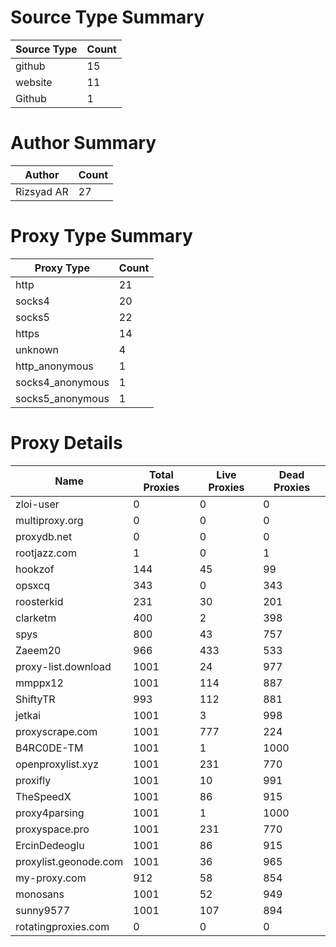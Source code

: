 # Source Type Summary

| Source Type | Count |
|-------------|-------|
| github | 15 |
| website | 11 |
| Github | 1 |


# Author Summary

| Author | Count |
|--------|-------|
| Rizsyad AR | 27 |


# Proxy Type Summary

| Proxy Type | Count |
|------------|-------|
| http | 21 |
| socks4 | 20 |
| socks5 | 22 |
| https | 14 |
| unknown | 4 |
| http_anonymous | 1 |
| socks4_anonymous | 1 |
| socks5_anonymous | 1 |


# Proxy Details

| Name | Total Proxies | Live Proxies | Dead Proxies |
|------|---------------|--------------|---------------|
| zloi-user | 0 | 0 | 0 |
| multiproxy.org | 0 | 0 | 0 |
| proxydb.net | 0 | 0 | 0 |
| rootjazz.com | 1 | 0 | 1 |
| hookzof | 144 | 45 | 99 |
| opsxcq | 343 | 0 | 343 |
| roosterkid | 231 | 30 | 201 |
| clarketm | 400 | 2 | 398 |
| spys | 800 | 43 | 757 |
| Zaeem20 | 966 | 433 | 533 |
| proxy-list.download | 1001 | 24 | 977 |
| mmppx12 | 1001 | 114 | 887 |
| ShiftyTR | 993 | 112 | 881 |
| jetkai | 1001 | 3 | 998 |
| proxyscrape.com | 1001 | 777 | 224 |
| B4RC0DE-TM | 1001 | 1 | 1000 |
| openproxylist.xyz | 1001 | 231 | 770 |
| proxifly | 1001 | 10 | 991 |
| TheSpeedX | 1001 | 86 | 915 |
| proxy4parsing | 1001 | 1 | 1000 |
| proxyspace.pro | 1001 | 231 | 770 |
| ErcinDedeoglu | 1001 | 86 | 915 |
| proxylist.geonode.com | 1001 | 36 | 965 |
| my-proxy.com | 912 | 58 | 854 |
| monosans | 1001 | 52 | 949 |
| sunny9577 | 1001 | 107 | 894 |
| rotatingproxies.com | 0 | 0 | 0 |
